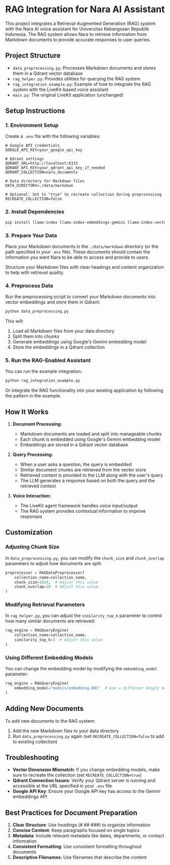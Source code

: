 # RAG Integration for Nara AI Assistant

This project integrates a Retrieval-Augmented Generation (RAG) system with the Nara AI voice assistant for Universitas Kebangsaan Republik Indonesia. The RAG system allows Nara to retrieve information from Markdown documents to provide accurate responses to user queries.

## Project Structure

- `data_preprocessing.py`: Processes Markdown documents and stores them in a Qdrant vector database
- `rag_helper.py`: Provides utilities for querying the RAG system
- `rag_integration_example.py`: Example of how to integrate the RAG system with the LiveKit-based voice assistant
- `main.py`: The original LiveKit application (unchanged)

## Setup Instructions

### 1. Environment Setup

Create a `.env` file with the following variables:

```
# Google API credentials
GOOGLE_API_KEY=your_google_api_key

# Qdrant settings
QDRANT_URL=http://localhost:6333
QDRANT_API_KEY=your_qdrant_api_key_if_needed
QDRANT_COLLECTION=nara_documents

# Data directory for Markdown files
DATA_DIRECTORY=./data/markdown

# Optional: Set to "true" to recreate collection during preprocessing
RECREATE_COLLECTION=false
```

### 2. Install Dependencies

```bash
pip install llama-index llama-index-embeddings-gemini llama-index-vector-stores-qdrant qdrant-client python-dotenv livekit-agents
```

### 3. Prepare Your Data

Place your Markdown documents in the `./data/markdown` directory (or the path specified in your `.env` file). These documents should contain the information you want Nara to be able to access and provide to users.

Structure your Markdown files with clear headings and content organization to help with retrieval quality.

### 4. Preprocess Data

Run the preprocessing script to convert your Markdown documents into vector embeddings and store them in Qdrant:

```bash
python data_preprocessing.py
```

This will:
1. Load all Markdown files from your data directory
2. Split them into chunks
3. Generate embeddings using Google's Gemini embedding model
4. Store the embeddings in a Qdrant collection

### 5. Run the RAG-Enabled Assistant

You can run the example integration:

```bash
python rag_integration_example.py
```

Or integrate the RAG functionality into your existing application by following the pattern in the example.

## How It Works

1. **Document Processing:**
   - Markdown documents are loaded and split into manageable chunks
   - Each chunk is embedded using Google's Gemini embedding model
   - Embeddings are stored in a Qdrant vector database

2. **Query Processing:**
   - When a user asks a question, the query is embedded
   - Similar document chunks are retrieved from the vector store
   - Retrieved context is provided to the LLM along with the user's query
   - The LLM generates a response based on both the query and the retrieved context

3. **Voice Interaction:**
   - The LiveKit agent framework handles voice input/output
   - The RAG system provides contextual information to improve responses

## Customization

### Adjusting Chunk Size

In `data_preprocessing.py`, you can modify the `chunk_size` and `chunk_overlap` parameters to adjust how documents are split:

```python
preprocessor = RAGDataPreprocessor(
    collection_name=collection_name,
    chunk_size=1024,  # Adjust this value
    chunk_overlap=20  # Adjust this value
)
```

### Modifying Retrieval Parameters

In `rag_helper.py`, you can adjust the `similarity_top_k` parameter to control how many similar documents are retrieved:

```python
rag_engine = RAGQueryEngine(
    collection_name=collection_name,
    similarity_top_k=3  # Adjust this value
)
```

### Using Different Embedding Models

You can change the embedding model by modifying the `embedding_model` parameter:

```python
rag_engine = RAGQueryEngine(
    embedding_model="models/embedding-001"  # Use a different Google model if needed
)
```

## Adding New Documents

To add new documents to the RAG system:

1. Add the new Markdown files to your data directory
2. Run `data_preprocessing.py` again (set `RECREATE_COLLECTION=false` to add to existing collection)

## Troubleshooting

- **Vector Dimension Mismatch**: If you change embedding models, make sure to recreate the collection (set `RECREATE_COLLECTION=true`)
- **Qdrant Connection Issues**: Verify your Qdrant server is running and accessible at the URL specified in your `.env` file
- **Google API Key**: Ensure your Google API key has access to the Gemini embeddings API

## Best Practices for Document Preparation

1. **Clear Structure**: Use headings (# ## ###) to organize information
2. **Concise Content**: Keep paragraphs focused on single topics
3. **Metadata**: Include relevant metadata like dates, departments, or contact information
4. **Consistent Formatting**: Use consistent formatting throughout documents
5. **Descriptive Filenames**: Use filenames that describe the content